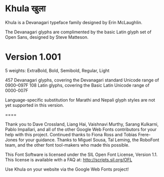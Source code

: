 Khula खुला 
=====

Khula is a Devanagari typeface family designed by Erin McLaughlin. 

The Devanagari glyphs are complimented by the basic Latin glyph set of Open Sans, designed by Steve Matteson.


Version 1.001
==== 
5 weights: ExtraBold, Bold, Semibold, Regular, Light

457 Devanagari glyphs, covering the Devanagari standard Unicode range of 0900–097F
108 Latin glyphs, covering the Basic Latin Unicode range of 0000-007F

Language-specific substitution for Marathi and Nepali glyph styles are not yet supported in this version.

====

Thank you to Dave Crossland, Liang Hai, Vaishnavi Murthy, Sarang Kulkarni, Pablo Impallari, and all of the other Google Web Fonts contributors for your help with this project. Continued thanks to Fiona Ross and Tobias Frere-Jones for your guidance. Thanks to Miguel Sousa, Tal Leming, the RoboFont team, and the other font tool-makers who made this possible.

This Font Software is licensed under the SIL Open Font License, Version 1.1. This license is available with a FAQ at: http://scripts.sil.org/OFL

Use Khula on your website via the Google Web Fonts project!
